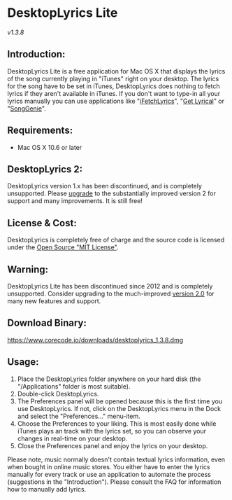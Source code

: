 
# DesktopLyrics Lite
*v1.3.8*

## Introduction:
DesktopLyrics Lite is a free application for Mac OS X that displays the lyrics of the song currently playing in "iTunes" right on your desktop. The lyrics for the song have to be set in iTunes, DesktopLyrics does nothing to fetch lyrics if they aren't available in iTunes. If you don't want to type-in all your lyrics manually you can use applications like "[iFetchLyrics][1]", "[Get Lyrical][2]" or "[SongGenie][3]".

## Requirements:
* Mac OS X 10.6 or later

## DesktopLyrics 2:
DesktopLyrics version 1.x has been discontinued, and is completely unsupported.
Please [upgrade][4] to the substantially improved version 2 for support and many improvements. It is still free!

## License &amp; Cost:
DesktopLyrics is completely free of charge and the source code is licensed under the [Open Source "MIT License"][5].

## Warning:
DesktopLyrics Lite has been discontinued since 2012 and is completely unsupported. 
Consider upgrading to the much-improved [version 2.0][6] for many new features and support.

## Download Binary:
https://www.corecode.io/downloads/desktoplyrics_1.3.8.dmg

## Usage:
1. Place the DesktopLyrics folder anywhere on your hard disk (the "/Applications" folder is most suitable).
2. Double-click DesktopLyrics.
3. The Preferences panel will be opened because this is the first time you use DesktopLyrics. If not, click on the DesktopLyrics menu in the Dock and select the "Preferences…" menu-item.
4. Choose the Preferences to your liking. This is most easily done while iTunes plays an track with the lyrics set, so you can observe your changes in real-time on your desktop.
5. Close the Preferences panel and enjoy the lyrics on your desktop.

Please note, music normally doesn't contain textual lyrics information, even when bought in online music stores. You either have to enter the lyrics manually for every track or use an application to automate the process (suggestions in the "Introduction"). Please consult the FAQ for information how to manually add lyrics.

[1]: https://github.com/MacGarfield/iFetchLyrics
[2]: http://shullian.com/get_lyrical.php
[3]: http://equinux.com/us/products/songgenie/index.html
[4]: https://www.corecode.io/desktoplyrics/
[5]: https://opensource.org/licenses/mit-license.php
[6]: https://www.corecode.io/desktoplyrics/index.html
